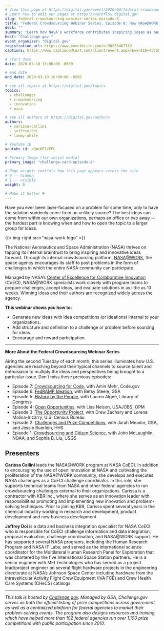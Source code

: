 ```yaml
---
# View this page at https://digital.gov/event/2020/03/federal-crowdsourcing-webinar-series-episode-8
# Learn how to edit our pages at https://workflow.digital.gov
slug: federal-crowdsourcing-webinar-series-episode-8
title: "Federal Crowdsourcing Webinar Series, Episode 8: How NASA@WORK Ignites Ideas from Within"
deck: ""
summary: "Learn how NASA’s workforce contributes inspiring ideas as part of internal idea competitions facilitated NASA@WORK program."
host: "Challenge.gov "
event_organizer: "Digital.gov"
registration_url: https://www.eventbrite.com/e/98255467749
captions: https://www.captionedtext.com/client/event.aspx?EventID=4375888&CustomerID=321

# start date
date: 2020-03-10 15:00:00 -0500

# end date
end_date: 2020-03-10 16:00:00 -0500

# see all topics at https://digital.gov/topics
topics: 
  - challenges
  - crowdsourcing
  - innovation
  - nasa

# see all authors at https://digital.gov/authors
authors: 
  - carissa-callini
  - jeffrey-doi
  - tammy-white

# YouTube ID
youtube_id: zQWcKElVEFU

# Primary Image (for social media)
primary_image: "challenge-card-episode-8"

# Page weight: controls how this page appears across the site
# 0 -- hidden
# 1 -- visible
weight: 0

# Make it better ♥
---
```


Have you ever been laser-focused on a problem for some time, only to have the solution suddenly come from an unlikely source? The best ideas can come from within our own organizations, perhaps an office or two away -- the hardest part is knowing when and how to open the topic to a larger group for ideas.

{{< img-right src="nasa-work-logo" >}}

The National Aeronautics and Space Administration (NASA) thrives on tapping its internal braintrust to bring inspiring and innovative ideas forward. Through its internal crowdsourcing platform, [NASA@WORK](https://www.nasa.gov/coeci/nasa-at-work), the space agency encourages its staff to post problems in the form of challenges in which the entire NASA community can participate.

Managed by NASA’s [Center of Excellence for Collaborative Innovation](https://www.nasa.gov/offices/COECI/index.html) (CoECI), NASA@WORK specialists work closely with program teams to prepare challenges, accept ideas, and evaluate solutions in as little as 10 weeks. Winning ideas and their authors are recognized widely across the agency.

**This webinar shows you how to:**

 - Generate new ideas with idea competitions (or ideations) internal to your organizations.
 - Add structure and definition to a challenge or problem before sourcing for ideas.
 - Encourage and reward participation.

---

**More About the Federal Crowdsourcing Webinar Series**

Airing the second Tuesday of each month, this series illuminates how U.S. agencies are reaching beyond their typical channels to source talent and enthusiasm to multiply the ideas and perspectives being brought to a particular issue. Don’t miss these previous episodes:

 - Episode 7: [Crowdsourcing for Code](https://digital.gov/event/2020/02/11/federal-crowdsourcing-webinar-series-episode-7/), with Amin Mehr, Code.gov
 - Episode 6: [FedRAMP Ideation](https://www.youtube.com/watch?v=bx1ANQtHNQY), with Betsy Steele, GSA
 - Episode 5: [History by the People](https://digital.gov/event/2019/08/13/federal-crowdsourcing-webinar-series-episode-5-by-the-people/), with Lauren Algee, Library of Congress
 - Episode 4: [Open Opportunities](https://digital.gov/event/2019/07/09/federal-crowdsourcing-webinar-series-episode-4-open-opportunities/), with Lisa Nelson, USAJOBS, OPM
 - Episode 3: [The Opportunity Project](https://digital.gov/event/2019/06/11/federal-crowdsourcing-webinar-series-episode-3-opportunity-project/), with Drew Zachary and Lorena Molina-Irizarry, U.S. Census Bureau
 - Episode 2: [Challenges and Prize Competitions](https://digital.gov/event/2019/05/14/federal-crowdsourcing-webinar-series-episode-2-challengegov/), with Jarah Meador, GSA, and Jessie Buerlein, HHS
 - Episode 1: [Crowdsourcing and Citizen Science](https://digital.gov/event/2019/04/09/federal-crowdsourcing-mobilize-citizen-scientists/), with John McLaughlin, NOAA, and Sophia B. Liu, USGS

## Presenters

**Carissa Callini** leads the NASA@WORK program at NASA CoECI. In addition to encouraging the use of open innovation at NASA and cultivating the proliferation of the NASA@WORK community, she develops and executes NASA challenges as a CoECI challenge coordinator. In this role, she supports technical teams from NASA and other federal agencies to run crowdsourcing challenges external to their organizations. Carissa is a contractor with KBR Inc., where she serves as an innovation leader with responsibilities promoting and implementing new innovation and problem-solving techniques. Prior to joining KBR, Carissa spent several years in the chemical industry working in research and development, product development and new business development.

**Jeffrey Doi** is a data and business integration specialist for NASA CoECI who is responsible for CoECI challenge information and data integration, proposal evaluation, challenge coordination, and NASA@WORK support. He has supported several NASA programs, including the Human Research Program and NASA IT Labs, and served as the international science coordinator for the Multilateral Human Research Panel for Exploration that was chartered by the five International Space Station partners. He is a senior engineer with MEI Technologies who has served as a project lead/project engineer on several flight hardware projects in the engineering directorate at NASA’s Johnson Space Center including hardware from the Intravehicular Activity Flight Crew Equipment (IVA FCE) and Crew Health Care Systems (CHeCS) catalogs.

---

*This talk is hosted by [Challenge.gov](http://www.challenge.gov). Managed by GSA, Challenge.gov serves as both the official listing of prize competitions across government, as well as a centralized platform for federal agencies to market their problem-solving events. The program also designs resources and training, which have helped more than 102 federal agencies run over 1,100 prize competitions with public participation since 2010.*
